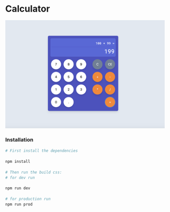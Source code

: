 # Calculator

![Alt text](screenshot.png?raw=true "Simple calculator by Daniel Salcedo")


### Installation

```bash
# First install the dependencies

npm install

# Then run the build css:
# for dev run 

npm run dev

# for production run
npm run prod
```
